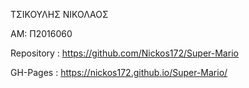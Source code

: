 ﻿ΤΣΙΚΟΥΛΗΣ ΝΙΚΟΛΑΟΣ

ΑΜ: Π2016060

Repository : https://github.com/Nickos172/Super-Mario

GH-Pages : https://nickos172.github.io/Super-Mario/